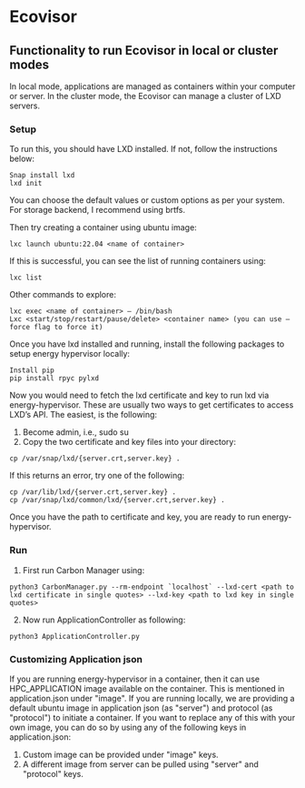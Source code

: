 # Ecovisor

## Functionality to run Ecovisor in local or cluster modes

In local mode, applications are managed as containers within your computer or server.
In the cluster mode, the Ecovisor can manage a cluster of LXD servers.

### Setup

To run this, you should have LXD installed.
If not, follow the instructions below:
```
Snap install lxd
lxd init
```

You can choose the default values or custom options as per your system. For storage backend, I recommend using brtfs. 

Then try creating a container using ubuntu image:
```
lxc launch ubuntu:22.04 <name of container> 
```

If this is successful, you can see the list of running containers using:
```
lxc list
```

Other commands to explore:
```
lxc exec <name of container> – /bin/bash
Lxc <start/stop/restart/pause/delete> <container name> (you can use –force flag to force it)
```

Once you have lxd installed and running, install the following packages to setup energy hypervisor locally:

```
Install pip
pip install rpyc pylxd
```

Now you would need to fetch the lxd certificate and key to run lxd via energy-hypervisor.
These are usually two ways to get certificates to access LXD’s API. The easiest, is the following:

1. Become admin, i.e., sudo su
2. Copy the two certificate and key files into your directory:
```
cp /var/snap/lxd/{server.crt,server.key} .
```

If this returns an error, try one of the following:
```
cp /var/lib/lxd/{server.crt,server.key} .
cp /var/snap/lxd/common/lxd/{server.crt,server.key} .
```

Once you have the path to certificate and key, you are ready to run energy-hypervisor.

### Run

1. First run Carbon Manager using:
```
python3 CarbonManager.py --rm-endpoint `localhost` --lxd-cert <path to lxd certificate in single quotes> --lxd-key <path to lxd key in single quotes>
```

2. Now run ApplicationController as following:
```
python3 ApplicationController.py
```

### Customizing Application json

If you are running energy-hypervisor in a container, then it can use HPC_APPLICATION image available on the container. This is mentioned in application.json under "image". If you are running locally, we are providing a default ubuntu image in application json (as "server") and protocol (as "protocol") to initiate a container. If you want to replace any of this with your own image, you can do so by using any of the following keys in application.json:
1. Custom image can be provided under "image" keys.
2. A different image from server can be pulled using "server" and "protocol" keys.


